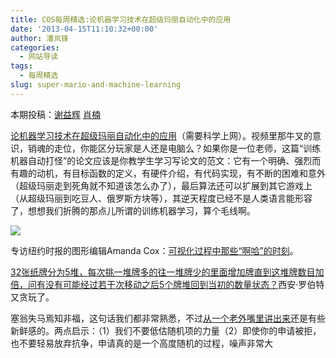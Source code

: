 ```yaml
---
title: COS每周精选:论机器学习技术在超级玛丽自动化中的应用
date: '2013-04-15T11:10:32+00:00'
author: 潘岚锋
categories:
  - 网站导读
tags:
  - 每周精选
slug: super-mario-and-machine-learning
---
```


本期投稿：[谢益辉](http://yihui.name/) [肖楠](http://www.road2stat.com/)

[论机器学习技术在超级玛丽自动化中的应用](http://www.cs.cmu.edu/~tom7/mario/)（需要科学上网）。视频里那牛叉的意识，销魂的走位，你能区分玩家是人还是电脑么？如果你是一位老师，这篇“训练机器自动打怪”<wbr />的论文应该是你教学生学习写论文的范文：它有一个明确、<wbr />强烈而有趣的动机，有目标函数的定义，有硬件介绍，有代码实现，<wbr />有不断的困难和意外（超级玛丽走到死角就不知道该怎么办了），<wbr />最后算法还可以扩展到其它游戏上（从超级玛丽到吃豆人、<wbr />俄罗斯方块等），其逆天程度已经不是人类语言能形容了，<wbr />想想我们折腾的那点儿所谓的训练机器学习，算个毛线啊。

![](http://i.imgur.com/l4IonTs.gif)

专访纽约时报的图形编辑Amanda Cox：[可视化过程中那些“啊哈”的时刻](http://blogs.hbr.org/hbr/hbreditors/2013/03/power_of_visualizations_aha_moment.html)。

[32张纸牌分为5堆，<wbr />每次挑一堆牌多的往一堆牌少的里面增加牌直到这堆牌数目加倍，<wbr />问有没有可能经过若干次移动之后5个牌堆回到当初的数量状态？](http://xianblog.wordpress.com/2013/04/12/le-monde-puzzle-815/)<wbr />西安·罗伯特又贪玩了。

塞翁失马焉知非福，这句话我们都非常熟悉，<wbr />不过[从一个老外嘴里讲出来](http://josephwalla.com/the-rejection-book-good-luck-bad-luck-who-knows)还是有些新鲜感的。两点启示：（1）我们不要低估随机项的力量（2）<wbr />即使你的申请被拒，也不要轻易放弃抗争，<wbr />申请真的是一个高度随机的过程，噪声非常大

&nbsp;
